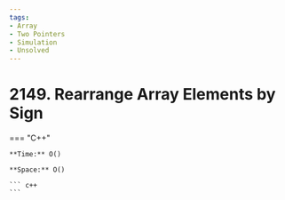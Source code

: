 ```yaml
---
tags:
- Array
- Two Pointers
- Simulation
- Unsolved
---
```



# 2149. Rearrange Array Elements by Sign

=== "C++"

    **Time:** O()

    **Space:** O()

    ``` c++
    ```
